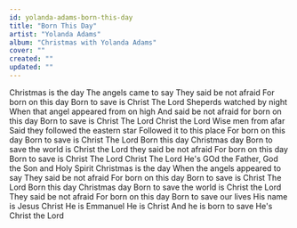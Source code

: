 ```yaml
---
id: yolanda-adams-born-this-day
title: "Born This Day"
artist: "Yolanda Adams"
album: "Christmas with Yolanda Adams"
cover: ""
created: ""
updated: ""
---
```


Christmas is the day
The angels came to say
They said be not afraid
For born on this day
Born to save is Christ The Lord
Sheperds watched by night
When that angel appeared from on high
And said be not afraid for born on this day
Born to save is Christ The Lord
Christ the Lord
Wise men from afar
Said they followed the eastern star
Followed it to this place
For born on this day
Born to save is Christ The Lord
Born this day
Christmas day
Born to save the world is Christ the Lord
they said be not afraid
For born on this day
Born to save is Christ The Lord
Christ The Lord
He's GOd the Father, God the Son and Holy Spirit
Christmas is the day
When the angels appeared to say
They said be not afraid
For born on this day
Born to save is Christ The Lord
Born this day
Christmas day
Born to save the world is Christ the Lord
They said be not afraid
For born on this day
Born to save our lives
His name is Jesus Christ
He is Emmanuel
He is Christ
And he is born to save
He's Christ the Lord